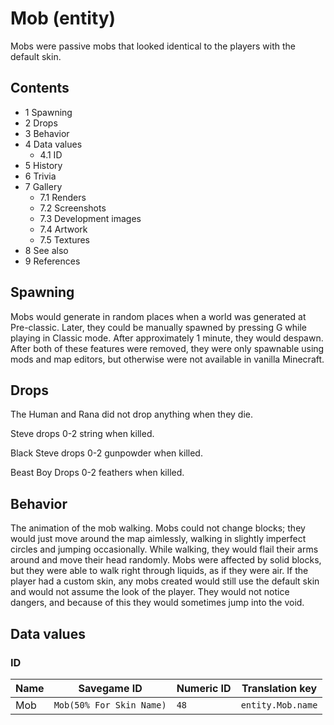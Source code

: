 # Mob (entity)
Mobs were passive mobs that looked identical to the players with the default skin.

## Contents
- 1 Spawning
- 2 Drops
- 3 Behavior
- 4 Data values
	- 4.1 ID
- 5 History
- 6 Trivia
- 7 Gallery
	- 7.1 Renders
	- 7.2 Screenshots
	- 7.3 Development images
	- 7.4 Artwork
	- 7.5 Textures
- 8 See also
- 9 References

## Spawning
Mobs would generate in random places when a world was generated at Pre-classic. Later, they could be manually spawned by pressing G while playing in Classic mode. After approximately 1 minute, they would despawn. After both of these features were removed, they were only spawnable using mods and map editors, but otherwise were not available in vanilla Minecraft.

## Drops
The Human and Rana did not drop anything when they die.

Steve drops 0-2 string when killed.

Black Steve drops 0-2 gunpowder when killed.

Beast Boy Drops 0-2 feathers when killed.

## Behavior
The animation of the mob walking.
Mobs could not change blocks; they would just move around the map aimlessly, walking in slightly imperfect circles and jumping occasionally. While walking, they would flail their arms around and move their head randomly. Mobs were affected by solid blocks, but they were able to walk right through liquids, as if they were air. If the player had a custom skin, any mobs created would still use the default skin and would not assume the look of the player. They would not notice dangers, and because of this they would sometimes jump into the void.

## Data values
### ID
| Name | Savegame ID              | Numeric ID | Translation key   |
|------|--------------------------|------------|-------------------|
| Mob  | `Mob(50% For Skin Name)` | `48`       | `entity.Mob.name` |


